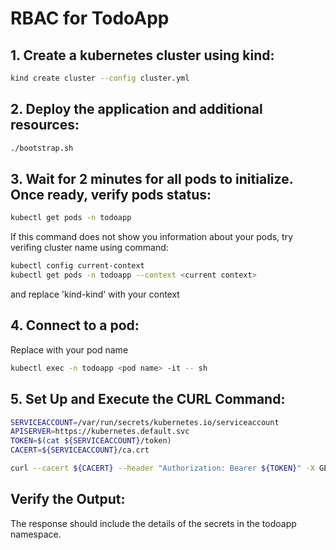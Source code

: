 # RBAC for TodoApp

## 1. Create a kubernetes cluster using kind:

```bash
kind create cluster --config cluster.yml
```

## 2. Deploy the application and additional resources:
```bash
./bootstrap.sh
```

## 3. Wait for 2 minutes for all pods to initialize. Once ready, verify pods status:
```bash
kubectl get pods -n todoapp
```
If this command does not show you information about your pods, try verifing cluster name using command:
```bash
kubectl config current-context
kubectl get pods -n todoapp --context <current context>
```
and replace 'kind-kind' with your context

## 4. Connect to a pod:
Replace <pod name> with your pod name
```bash
kubectl exec -n todoapp <pod name> -it -- sh
```

## 5. Set Up and Execute the CURL Command:
```bash
SERVICEACCOUNT=/var/run/secrets/kubernetes.io/serviceaccount
APISERVER=https://kubernetes.default.svc
TOKEN=$(cat ${SERVICEACCOUNT}/token)
CACERT=${SERVICEACCOUNT}/ca.crt

curl --cacert ${CACERT} --header "Authorization: Bearer ${TOKEN}" -X GET ${APISERVER}/api/v1/namespaces/todoapp/secrets
```

## Verify the Output:
The response should include the details of the secrets in the todoapp namespace.
